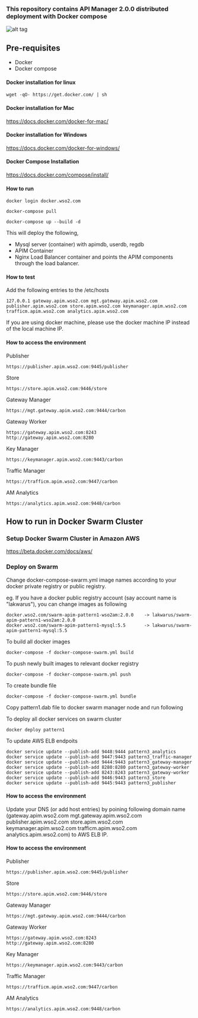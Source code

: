 ### This repository contains API Manager 2.0.0 distributed deployment with Docker compose

![alt tag](https://github.com/wso2-support/deployment-patterns/blob/master/wso2am/2.0.0/patterns/design/am-2.0-pattern-2.png)

## Pre-requisites

 * Docker 
 * Docker compose

#### Docker installation for linux
```
wget -qO- https://get.docker.com/ | sh
```

#### Docker installation for Mac

https://docs.docker.com/docker-for-mac/

#### Docker installation for Windows

https://docs.docker.com/docker-for-windows/

#### Docker Compose Installation

https://docs.docker.com/compose/install/


#### How to run

 ```docker login docker.wso2.com ```

 ```docker-compose pull```

```docker-compose up --build -d ```

This will deploy the following,

* Mysql server (container) with apimdb, userdb, regdb
* APIM Container
* Nginx Load Balancer container and points the APIM components through the load balancer.


#### How to test

Add the following entries to the /etc/hosts
```
127.0.0.1 gateway.apim.wso2.com mgt.gateway.apim.wso2.com publisher.apim.wso2.com store.apim.wso2.com keymanager.apim.wso2.com trafficm.apim.wso2.com analytics.apim.wso2.com
```
If you are using docker machine, please use the docker machine IP instead of the local machine IP.

#### How to access the environment

Publisher

```
https://publisher.apim.wso2.com:9445/publisher
```

Store

```
https://store.apim.wso2.com:9446/store
```

Gateway Manager

```
https://mgt.gateway.apim.wso2.com:9444/carbon
```

Gateway Worker

```
https://gateway.apim.wso2.com:8243
http://gateway.apim.wso2.com:8280
```

Key Manager

```
https://keymanager.apim.wso2.com:9443/carbon
```

Traffic Manager

```
https://trafficm.apim.wso2.com:9447/carbon
```

AM Analytics

```
https://analytics.apim.wso2.com:9448/carbon
```

## How to run in Docker Swarm Cluster

### Setup Docker Swarm Cluster in Amazon AWS

https://beta.docker.com/docs/aws/

### Deploy on Swarm

Change docker-compose-swarm.yml image names according to your docker private registry or public registry.

eg. If you have a docker public registry account (say account name is "lakwarus"), you can change images as following

```
docker.wso2.com/swarm-apim-pattern1-wso2am:2.0.0	-> lakwarus/swarm-apim-pattern1-wso2am:2.0.0
docker.wso2.com/swarm-apim-pattern1-mysql:5.5		-> lakwarus/swarm-apim-pattern1-mysql:5.5
```
To build all docker images
```
docker-compose -f docker-compose-swarm.yml build
```

To push newly built images to relevant docker registry
```
docker-compose -f docker-compose-swarm.yml push
```

To create bundle file

```
docker-compose -f docker-compose-swarm.yml bundle
```

Copy pattern1.dab file to docker swarm manager node and run following

To deploy all docker services on swarm cluster
```
docker deploy pattern1
```
To update AWS ELB endpoits
```
docker service update --publish-add 9448:9444 pattern3_analytics
docker service update --publish-add 9447:9443 pattern3_traffic-manager
docker service update --publish-add 9444:9443 pattern3_gateway-manager
docker service update --publish-add 8280:8280 pattern3_gateway-worker
docker service update --publish-add 8243:8243 pattern3_gateway-worker
docker service update --publish-add 9446:9443 pattern3_store
docker service update --publish-add 9445:9443 pattern3_publisher
```
#### How to access the environment
Update your DNS (or add host entries) by poining following domain name (gateway.apim.wso2.com mgt.gateway.apim.wso2.com publisher.apim.wso2.com store.apim.wso2.com keymanager.apim.wso2.com trafficm.apim.wso2.com analytics.apim.wso2.com) to AWS ELB IP.  

#### How to access the environment

Publisher

```
https://publisher.apim.wso2.com:9445/publisher
```

Store

```
https://store.apim.wso2.com:9446/store
```

Gateway Manager

```
https://mgt.gateway.apim.wso2.com:9444/carbon
```

Gateway Worker

```
https://gateway.apim.wso2.com:8243
http://gateway.apim.wso2.com:8280
```

Key Manager

```
https://keymanager.apim.wso2.com:9443/carbon
```

Traffic Manager

```
https://trafficm.apim.wso2.com:9447/carbon
```

AM Analytics

```
https://analytics.apim.wso2.com:9448/carbon
```


